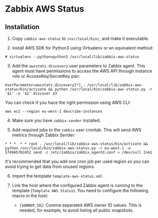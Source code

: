 # Zabbix AWS Status

## Installation

1. Copy ``zabbix-aws-status`` to ``/usr/local/bin/``, and make it executable.


2. Install AWS SDK for Python3 using Virtualenv or an equivalent method:

```
# virtualenv --python=python3 /usr/local/lib/zabbix-aws-status
```

3. Add the ``awsstats.discovery`` user parameters to Zabbix agent. This agent must have permissions to access the AWS API through instance role or AccessKey/SecretKey pair:

```
UserParameter=awsstats.discovery[*],. /usr/local/lib/zabbix-aws-status/bin/activate && python /usr/local/bin/zabbix-aws-status.py -r '$1' -o '$2' discover $3
```
	
You can check if you hace the right permission using AWS CLI:

```
aws ec2 --region eu-west-1 describe-instances
```

4. Make sure you have ``zabbix-sender`` installed.


5. Add required jobs to the ``zabbix`` user crontab. This will send AWS metrics through Zabbix Sender:
```
* * *  * * root . /usr/local/lib/zabbix-aws-status/bin/activate && python /usr/local/bin/zabbix-aws-status.py -r eu-west-1 -o 574965702452 send -c /etc/zabbix/zabbix_agentd.conf > /dev/null 2>&1
```
It's recommended that you add one cron job per used region so you can avoid trying to get data from unused regions.

6. Import the template ``template-aws-status.xml``.


7. Link the host where the configured Zabbix agent is running to the template (``Template AWS Status``). You need to configure the following macro in the host:
	* ``{$OWNER_ID}``: Comma separated AWS owner ID values. This is needed, for example, to avoid listing all public snapshots.
